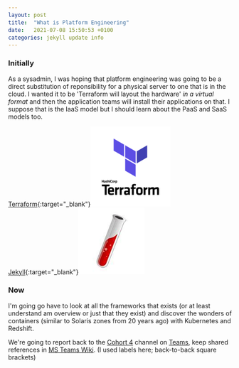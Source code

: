 ```yaml
---
layout: post
title:  "What is Platform Engineering"
date:   2021-07-08 15:50:53 +0100
categories: jekyll update info
---
```


### Initially
As a sysadmin, I was hoping that platform engineering was going to be a direct substitution of 
reponsibility for a physical server to one that is in the cloud. I wanted it to be 'Terraform will
layout the hardware' _in a virtual format_ and then the application teams will install their 
applications on that. I suppose that is the IaaS model but I should learn about the PaaS and SaaS 
models too.

[Terraform][Tf]{:target="_blank"}![{Tf}](/assets/Terraform-180x180.png "Terraform")
[Jekyll][Jk]{:target="_blank"}![{Jk}](/assets/jekyll.png "Jekyll")

### Now
I'm going go have to look at all the frameworks that exists (or at least understand am overview or 
just that they exist) and discover the wonders of containers (similar to Solaris zones from 20 years ago) 
with Kubernetes and Redshift.

We're going to report back to the [Cohort 4][Cohort4-channel] channel on [Teams][Teams-site], keep shared references in [MS Teams Wiki][Cohort4-wiki]. (I used labels here; back-to-back square brackets)


[Teams-site]: https://teams.microsoft.com/l/team/19%3a2ce5cbcb79e04122845c599679f392ee%40thread.tacv2/conversations?groupId=bd3014ed-9040-4eb7-a684-a52e7ff42968&tenantId=76a2ae5a-9f00-4f6b-95ed-5d33d77c4d61
[Cohort4-channel]: https://teams.microsoft.com/l/channel/19%3acf49a48a095141c7a1aba013bab92d14%40thread.tacv2/Cohort%25204?groupId=bd3014ed-9040-4eb7-a684-a52e7ff42968&tenantId=76a2ae5a-9f00-4f6b-95ed-5d33d77c4d61
[Cohort4-wiki]: https://capgemini.sharepoint.com/:f:/r/sites/CISUKPlatformEngineering/Teams%20Wiki%20Data/Cohort%204?csf=1&web=1&e=rKip6K
[Tf]: https://www.terraform.io/intro/index.html 
[Jk]: https://jekyllrb.com/
[//]: # (End of comments)
